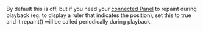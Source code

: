 By default this is off, but if you need your [connected Panel](/scripting/scripting-api/midiplayer#connecttopanel) to
repaint during playback (eg. to display a ruler that indicates the position), set this to true and it repaint() will be called periodically during playback.